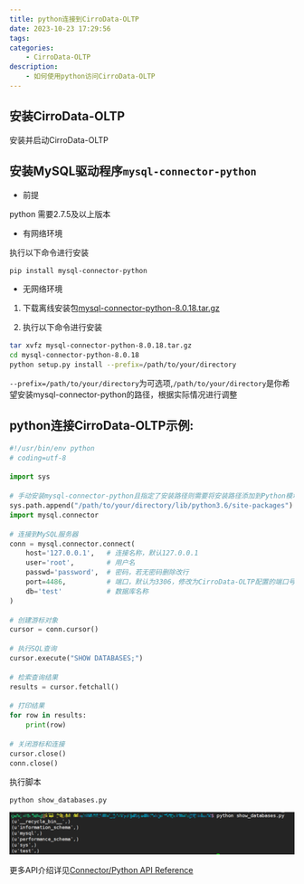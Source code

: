 ```yaml
---
title: python连接到CirroData-OLTP
date: 2023-10-23 17:29:56
tags:
categories:
    - CirroData-OLTP
description:
    - 如何使用python访问CirroData-OLTP
---
```



## 安装CirroData-OLTP

安装并启动CirroData-OLTP

## 安装MySQL驱动程序`mysql-connector-python`

- 前提

python 需要2.7.5及以上版本

- 有网络环境

执行以下命令进行安装

``` bash
pip install mysql-connector-python
```

- 无网络环境

1. 下载离线安装包[mysql-connector-python-8.0.18.tar.gz](https://downloads.mysql.com/archives/get/p/29/file/mysql-connector-python-8.0.18.tar.gz)

2. 执行以下命令进行安装

``` bash
tar xvfz mysql-connector-python-8.0.18.tar.gz
cd mysql-connector-python-8.0.18
python setup.py install --prefix=/path/to/your/directory
```

`--prefix=/path/to/your/directory`为可选项,`/path/to/your/directory`是你希望安装mysql-connector-python的路径，根据实际情况进行调整

## python连接CirroData-OLTP示例:

``` py
#!/usr/bin/env python
# coding=utf-8

import sys

# 手动安装mysql-connector-python且指定了安装路径则需要将安装路径添加到Python模块搜索路径,路径至少要精确到site-packages目录
sys.path.append("/path/to/your/directory/lib/python3.6/site-packages")
import mysql.connector

# 连接到MySQL服务器
conn = mysql.connector.connect(
    host='127.0.0.1',   # 连接名称，默认127.0.0.1
    user='root',        # 用户名
    passwd='password',  # 密码，若无密码删除改行
    port=4486,          # 端口，默认为3306，修改为CirroData-OLTP配置的端口号
    db='test'           # 数据库名称
)

# 创建游标对象
cursor = conn.cursor()

# 执行SQL查询
cursor.execute("SHOW DATABASES;")

# 检索查询结果
results = cursor.fetchall()

# 打印结果
for row in results:
    print(row)

# 关闭游标和连接
cursor.close()
conn.close()
```

执行脚本

``` bash
python show_databases.py
```

![show_databases](/images/python连接到CirroData-OLTP/show_databases.png)


更多API介绍详见[Connector/Python API Reference](https://dev.mysql.com/doc/connector-python/en/connector-python-reference.html)
